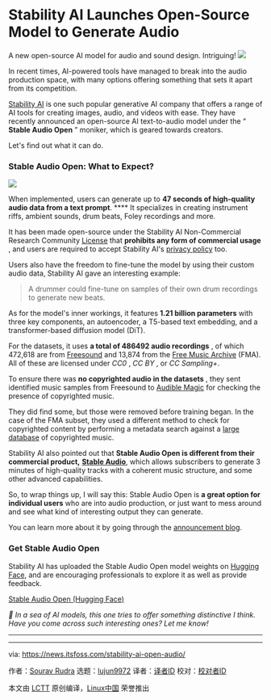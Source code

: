 [#]: subject: "Stability AI Launches Open-Source Model to Generate Audio"
[#]: via: "https://news.itsfoss.com/stability-ai-open-audio/"
[#]: author: "Sourav Rudra https://news.itsfoss.com/author/sourav/"
[#]: collector: "lujun9972/lctt-scripts-1705972010"
[#]: translator: " "
[#]: reviewer: " "
[#]: publisher: " "
[#]: url: " "

Stability AI Launches Open-Source Model to Generate Audio
======
A new open-source AI model for audio and sound design. Intriguing!
[![][1]][2]

In recent times, AI-powered tools have managed to break into the audio production space, with many options offering something that sets it apart from its competition.

[Stability AI][3] is one such popular generative AI company that offers a range of AI tools for creating images, audio, and videos with ease. They have recently announced an open-source AI text-to-audio model under the “ **Stable Audio Open** ” moniker, which is geared towards creators.

Let's find out what it can do.

### Stable Audio Open: What to Expect?

![][4]

When implemented, users can generate up to **47 seconds of high-quality audio data from a text prompt**. **** It specializes in creating instrument riffs, ambient sounds, drum beats, Foley recordings and more.

It has been made open-source under the Stability AI Non-Commercial Research Community [License][5] that **prohibits any form of commercial usage** , and users are required to accept Stability AI's [privacy policy][6] too.

Users also have the freedom to fine-tune the model by using their custom audio data, Stability AI gave an interesting example:

> A drummer could fine-tune on samples of their own drum recordings to generate new beats.

As for the model's inner workings, it features **1.21 billion parameters** with three key components, an autoencoder, a T5-based text embedding, and a transformer-based diffusion model (DiT).

For the datasets, it uses **a total of 486492 audio recordings** , of which 472,618 are from [Freesound][7] and 13,874 from the [Free Music Archive][8] (FMA). All of these are licensed under _CC0_ , _CC BY_ , or _CC Sampling+_.

To ensure there was **no copyrighted audio in the datasets** , they sent identified music samples from Freesound to [Audible Magic][9] for checking the presence of copyrighted music.

They did find some, but those were removed before training began. In the case of the FMA subset, they used a different method to check for copyrighted content by performing a metadata search against a [large database][10] of copyrighted music.

Stability AI also pointed out that **Stable Audio Open is different from their commercial product,** [**Stable Audio**][11], which allows subscribers to generate 3 minutes of high-quality tracks with a coherent music structure, and some other advanced capabilities.

So, to wrap things up, I will say this: Stable Audio Open is **a great option for individual users** who are into audio production, or just want to mess around and see what kind of interesting output they can generate.

You can learn more about it by going through the [announcement blog][12].

### Get Stable Audio Open

Stability AI has uploaded the Stable Audio Open model weights on [Hugging Face][13], and are encouraging professionals to explore it as well as provide feedback.

[Stable Audio Open (Hugging Face)][13]

_💬 In a sea of AI models, this one tries to offer something distinctive I think. Have you come across such interesting ones? Let me know!_

* * *

--------------------------------------------------------------------------------

via: https://news.itsfoss.com/stability-ai-open-audio/

作者：[Sourav Rudra][a]
选题：[lujun9972][b]
译者：[译者ID](https://github.com/译者ID)
校对：[校对者ID](https://github.com/校对者ID)

本文由 [LCTT](https://github.com/LCTT/TranslateProject) 原创编译，[Linux中国](https://linux.cn/) 荣誉推出

[a]: https://news.itsfoss.com/author/sourav/
[b]: https://github.com/lujun9972
[1]: https://news.itsfoss.com/assets/images/pikapods.jpg
[2]: https://www.pikapods.com/?utm_campaign=banner-2024-05&utm_source=itsfoss
[3]: https://stability.ai/
[4]: https://news.itsfoss.com/content/images/2024/06/Stable_Audio.jpg
[5]: https://huggingface.co/stabilityai/stable-audio-open-1.0/blob/main/LICENSE
[6]: https://stability.ai/privacy-policy
[7]: https://freesound.org/
[8]: https://freemusicarchive.org/
[9]: https://www.audiblemagic.com/
[10]: https://www.kaggle.com/datasets/maharshipandya/-spotify-tracks-dataset
[11]: https://www.stableaudio.com/
[12]: https://stability.ai/news/introducing-stable-audio-open
[13]: https://huggingface.co/stabilityai/stable-audio-open-1.0
